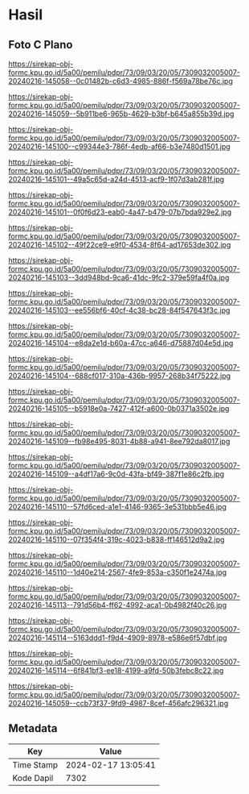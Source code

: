 # Hasil

## Foto C Plano

https://sirekap-obj-formc.kpu.go.id/5a00/pemilu/pdpr/73/09/03/20/05/7309032005007-20240216-145058--0c01482b-c6d3-4985-886f-f569a78be76c.jpg

https://sirekap-obj-formc.kpu.go.id/5a00/pemilu/pdpr/73/09/03/20/05/7309032005007-20240216-145059--5b911be6-965b-4629-b3bf-b645a855b39d.jpg

https://sirekap-obj-formc.kpu.go.id/5a00/pemilu/pdpr/73/09/03/20/05/7309032005007-20240216-145100--c99344e3-786f-4edb-af66-b3e7480d1501.jpg

https://sirekap-obj-formc.kpu.go.id/5a00/pemilu/pdpr/73/09/03/20/05/7309032005007-20240216-145101--49a5c65d-a24d-4513-acf9-1f07d3ab281f.jpg

https://sirekap-obj-formc.kpu.go.id/5a00/pemilu/pdpr/73/09/03/20/05/7309032005007-20240216-145101--0f0f6d23-eab0-4a47-b479-07b7bda929e2.jpg

https://sirekap-obj-formc.kpu.go.id/5a00/pemilu/pdpr/73/09/03/20/05/7309032005007-20240216-145102--49f22ce9-e9f0-4534-8f64-ad17653de302.jpg

https://sirekap-obj-formc.kpu.go.id/5a00/pemilu/pdpr/73/09/03/20/05/7309032005007-20240216-145103--3dd948bd-9ca6-41dc-9fc2-379e59fa4f0a.jpg

https://sirekap-obj-formc.kpu.go.id/5a00/pemilu/pdpr/73/09/03/20/05/7309032005007-20240216-145103--ee556bf6-40cf-4c38-bc28-84f547643f3c.jpg

https://sirekap-obj-formc.kpu.go.id/5a00/pemilu/pdpr/73/09/03/20/05/7309032005007-20240216-145104--e8da2e1d-b60a-47cc-a646-d75887d04e5d.jpg

https://sirekap-obj-formc.kpu.go.id/5a00/pemilu/pdpr/73/09/03/20/05/7309032005007-20240216-145104--688cf017-310a-436b-9957-268b34f75222.jpg

https://sirekap-obj-formc.kpu.go.id/5a00/pemilu/pdpr/73/09/03/20/05/7309032005007-20240216-145105--b5918e0a-7427-412f-a600-0b0371a3502e.jpg

https://sirekap-obj-formc.kpu.go.id/5a00/pemilu/pdpr/73/09/03/20/05/7309032005007-20240216-145109--fb98e495-8031-4b88-a941-8ee792da8017.jpg

https://sirekap-obj-formc.kpu.go.id/5a00/pemilu/pdpr/73/09/03/20/05/7309032005007-20240216-145109--a4df17a6-9c0d-43fa-bf49-387f1e86c2fb.jpg

https://sirekap-obj-formc.kpu.go.id/5a00/pemilu/pdpr/73/09/03/20/05/7309032005007-20240216-145110--57fd6ced-a1e1-4146-9365-3e531bbb5e46.jpg

https://sirekap-obj-formc.kpu.go.id/5a00/pemilu/pdpr/73/09/03/20/05/7309032005007-20240216-145110--07f354f4-319c-4023-b838-ff146512d9a2.jpg

https://sirekap-obj-formc.kpu.go.id/5a00/pemilu/pdpr/73/09/03/20/05/7309032005007-20240216-145110--1d40e214-2567-4fe9-853a-c350f1e2474a.jpg

https://sirekap-obj-formc.kpu.go.id/5a00/pemilu/pdpr/73/09/03/20/05/7309032005007-20240216-145113--791d56b4-ff62-4992-aca1-0b4982f40c26.jpg

https://sirekap-obj-formc.kpu.go.id/5a00/pemilu/pdpr/73/09/03/20/05/7309032005007-20240216-145114--5163ddd1-f9d4-4909-8978-e586e6f57dbf.jpg

https://sirekap-obj-formc.kpu.go.id/5a00/pemilu/pdpr/73/09/03/20/05/7309032005007-20240216-145114--6f841bf3-ee18-4199-a9fd-50b3febc8c22.jpg

https://sirekap-obj-formc.kpu.go.id/5a00/pemilu/pdpr/73/09/03/20/05/7309032005007-20240216-145059--ccb73f37-9fd9-4987-8cef-456afc296321.jpg


## Metadata

| Key        | Value               |
| ---------- | ------------------- |
| Time Stamp | 2024-02-17 13:05:41 |
| Kode Dapil | 7302                |



